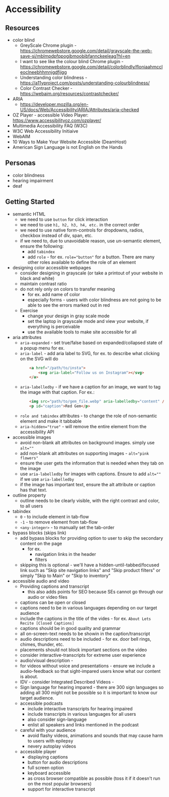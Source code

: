 # Accessibility

## Resources
- color blind   
    - GreyScale Chrome plugin - https://chromewebstore.google.com/detail/grayscale-the-web-save-si/mblmpdpfppogibmoobibfannckeeleag?hl=en
    - I want to see like the colour blind Chrome plugin - https://chromewebstore.google.com/detail/colorblindly/floniaahmccleoclneebhhmnjgdfijgg
    - Understanding color blindness - https://a11yproject.com/posts/understanding-colourblindness/
    - Color Contrast Checker - https://webaim.org/resources/contrastchecker/
- ARIA
    - https://developer.mozilla.org/en-US/docs/Web/Accessibility/ARIA/Attributes/aria-checked
- OZ Player - accessible Video Player: https://www.accessibilityoz.com/ozplayer/
- Multimedia Accessibility FAQ (W3C)
- W3C Web Accessibility Initiaive
- WebAIM
- 10 Ways to Make Your Website Accessible (DeamHost)
- American Sign Language is not English on the Hands

## Personas
- color blindness
- hearing impairment
- deaf

## Getting Started
- semantic HTML
    - we need to use `button` for click interaction
    - we need to use `h1, h2, h3, h4, etc.` in the correct order
    - we need to use native form-controls for dropdowns, radios, checkbox instead of div, span, etc.
    - if we need to, due to unavoidable reason, use un-semantic element, ensure the following:
        - add `tabindex`
        - add `role` - for ex. `role="button"` for a button.  There are many other roles available to define the role of an element
- designing color accessible webpages
    - consider designing in grayscale (or take a printout of your website in black and white)
    - maintain contrast ratio
    - do not rely only on colors to transfer meaning
        - for ex. add name of color 
        - especially forms - users with color blindness are not going to be able to see the errors marked out in red
    - Exercise 
        - change your design in gray scale mode
        - set the laptop in grayscale mode and view your website, if everything is perceivable
        - use the available tools to make site accessible for all
- aria attributes
    - `aria-expanded` - set true/false based on expanded/collapsed state of a popup menu for ex.
    - `aria-label` - add aria label to SVG, for ex. to describe what clicking on the SVG will do
        ```html
            <a href="/path/to/insta">
                <svg aria-label="Follow us on Instagram"></svg>
            </a>
        ```
    - `aria-labelledby` - if we have a caption for an image, we want to tag the image with that caption.  For ex.: 
        ```html
            <img src="path/to/gem_file.webp" aria-labelledby="content" />
            <p id="caption">Red Gem</p>
        ```
    - `role and tabindex` attributes - to change the role of non-semantic element and make it tabbable
    - `aria-hidden="true"` - will remove the entire element from the accessibility API
- accessible images
    - avoid non-blank alt attributes on background images. simply use `alt=""`
    - add non-blank alt attributes on supporting images - `alt="pink flowers"`
    - ensure the user gets the information that is needed when they tab on the image
    - use `aria-labelledby` for images with captions.  Ensure to add `alt=""` if we use `aria-labelledby`
    - if the image has important text, ensure the alt attribute or caption has that text.
- outline property
    - outline needs to be clearly visible, with the right contrast and color, to all users
- tabindex
    - `0` - to include element in tab-flow
    - `-1` - to remove element from tab-flow
    - `<any-integer>` - to manually set the tab-order
- bypass blocks (skips link)
    - add bypass blocks for providing option to user to skip the secondary content on the page
        - for ex. 
            - navigation links in the header
            - filters
    - skipping this is optional - we'll have a hidden-until-tabbed/focused link such as "Skip site navigation links" and "Skip product filters" or simply "Skip to Main" or "Skip to inventory"
- accessible audio and video
    - Providing captions and transcript
        - this also adds points for SEO because SEs cannot go through our audio or video files
    - captions can be open or closed
    - captions need to be in various languages depending on our target audience
    - include the captions in the title of the vides - for ex. `About Lets Recite [Closed Captions]`
    - captions should be in good quality and grammar
    - all on-screen-text needs to be showin in the caption/transcript
    - audio descriptions need to be included - for ex. door bell rings, chimes, thunder, etc.
    - placements should not block important sections on the video
    - consider interactive-transcripts for extreme user experience
    - audio/visual description - 
    - for videos without voice and presentations - ensure we include a audio-feedback so that sight-impared users know what our content is about.
    - IDV - consider Integrated Described Videos - 
    - Sign language for hearing impared - there are 300 sign languages so adding all 300 might not be possible so it is important to know our target audience.
    - accessible podcasts
        - include interactive transcripts for hearing impaired 
        - include transcripts in various languages for all users
        - also consider sign-language
        - enlist all speakers and links mentioned in the podcast
    - careful with your audience
        - avoid flashy videos, animations and sounds that may cause harm to users with epilepsy
        - nevery autoplay videos
    - accessible player
        - displaying captions
        - button for audio descriptions
        - full screen option
        - keyboard accessible
        - as cross browser compatible as possible (toss it if it doesn't run on the most popular browsers)
        - support for interactive transcript





    